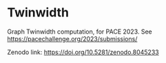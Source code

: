 # Twinwidth
Graph Twinwidth computation, for PACE 2023.
See https://pacechallenge.org/2023/submissions/

Zenodo link: https://doi.org/10.5281/zenodo.8045233
